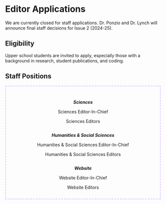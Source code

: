 # Editor Applications

We are currently closed for staff applications. Dr. Ponzio and Dr. Lynch will announce final staff decisions for Issue 2 (2024-25).

## Eligibility

Upper school students are invited to apply, especially those with a background in research, student publications, and coding.

## Staff Positions

<div style="text-align: center; border-width: 3px; border-style:dashed; border-color:#E7D2FF; padding: 1em;"> 

<p> </p>

<div class="row">

<div class="column">

***Sciences***

Sciences Editor-In-Chief

Sciences Editors

</div>

<div class="column">

***Humanities & Social Sciences***

Humanities & Social Sciences Editor-In-Chief

Humanities & Social Sciences Editors

</div>

<div class="column">

***Website***

Website Editor-In-Chief

Website Editors

</div>

</div>